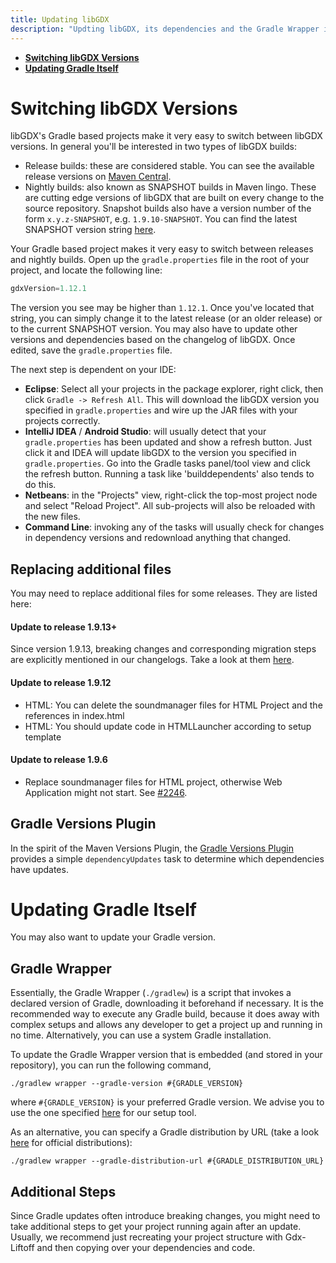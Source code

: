 ```yaml
---
title: Updating libGDX
description: "Updting libGDX, its dependencies and the Gradle Wrapper itself is straight-forward. Start by opening up the build.gradle file in the root of your project."
---
```

* [**Switching libGDX Versions**](#switching-libgdx-versions)
* [**Updating Gradle Itself**](#updating-gradle-itself)

# Switching libGDX Versions
libGDX's Gradle based projects make it very easy to switch between libGDX versions. In general you'll be interested in two types of libGDX builds:

* Release builds: these are considered stable. You can see the available release versions on [Maven Central](https://search.maven.org/search?q=g:com.badlogicgames.gdx%20AND%20a:gdx).
* Nightly builds: also known as SNAPSHOT builds in Maven lingo. These are cutting edge versions of libGDX that are built on every change to the source repository. Snapshot builds also have a version number of the form `x.y.z-SNAPSHOT`, e.g. `1.9.10-SNAPSHOT`. You can find the latest SNAPSHOT version string [here](https://github.com/libgdx/libgdx/blob/master/gradle.properties#L8).

Your Gradle based project makes it very easy to switch between releases and nightly builds. Open up the `gradle.properties` file in the root of your project, and locate the following line:

```gradle
gdxVersion=1.12.1
```

The version you see may be higher than `1.12.1`. Once you've located that string, you can simply change it to the latest release (or an older release) or to the current SNAPSHOT version. You may also have to update other versions and dependencies based on the changelog of libGDX. Once edited, save the `gradle.properties` file.

The next step is dependent on your IDE:

* **Eclipse**: Select all your projects in the package explorer, right click, then click `Gradle -> Refresh All`. This will download the libGDX version you specified in `gradle.properties` and wire up the JAR files with your projects correctly.
* **IntelliJ IDEA** / **Android Studio**: will usually detect that your `gradle.properties` has been updated and show a refresh button. Just click it and IDEA will update libGDX to the version you specified in `gradle.properties`. Go into the Gradle tasks panel/tool view and click the refresh button. Running a task like 'builddependents' also tends to do this.
* **Netbeans**: in the "Projects" view, right-click the top-most project node and select "Reload Project". All sub-projects will also be reloaded with the new files.
* **Command Line**: invoking any of the tasks will usually check for changes in dependency versions and redownload anything that changed.

## Replacing additional files

You may need to replace additional files for some releases. They are listed here:

#### Update to release 1.9.13+
Since version 1.9.13, breaking changes and corresponding migration steps are explicitly mentioned in our changelogs. Take a look at them [here](/news/changelog/).

#### Update to release 1.9.12

* HTML: You can delete the soundmanager files for HTML Project and the references in index.html
* HTML: You should update code in HTMLLauncher according to setup template

#### Update to release 1.9.6
* Replace soundmanager files for HTML project, otherwise Web Application might not start. See [#2246](https://github.com/libgdx/libgdx/pull/4426).

## Gradle Versions Plugin

In the spirit of the Maven Versions Plugin, the [Gradle Versions Plugin](https://github.com/ben-manes/gradle-versions-plugin) provides a simple `dependencyUpdates` task to determine which dependencies have updates.

# Updating Gradle Itself
You may also want to update your Gradle version.

## Gradle Wrapper
Essentially, the Gradle Wrapper (`./gradlew`) is a script that invokes a declared version of Gradle, downloading it beforehand if necessary. It is the recommended way to execute any Gradle build, because it does away with complex setups and allows any developer to get a project up and running in no time. Alternatively, you can use a system Gradle installation.

To update the Gradle Wrapper version that is embedded (and stored in your repository), you can run the following command,

```
./gradlew wrapper --gradle-version #{GRADLE_VERSION}
```

where `#{GRADLE_VERSION}` is your preferred Gradle version. We advise you to use the one specified [here](https://github.com/libgdx/libgdx/blob/master/extensions/gdx-setup/res/com/badlogic/gdx/setup/resources/gradle/wrapper/gradle-wrapper.properties#L3) for our setup tool.

As an alternative, you can specify a Gradle distribution by URL (take a look [here](https://services.gradle.org) for official distributions):

```
./gradlew wrapper --gradle-distribution-url #{GRADLE_DISTRIBUTION_URL}
```

## Additional Steps
Since Gradle updates often introduce breaking changes, you might need to take additional steps to get your project running again after an update. Usually, we recommend just recreating your project structure with Gdx-Liftoff and then copying over your dependencies and code.  
